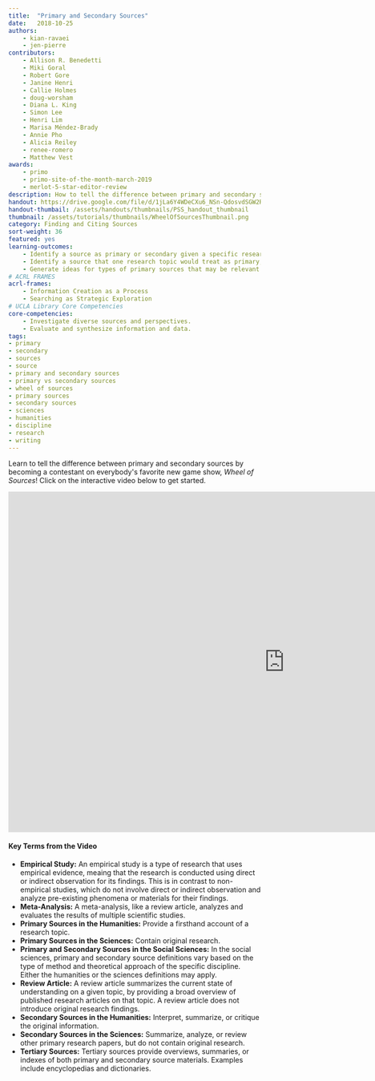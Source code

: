 ```yaml
---
title:  "Primary and Secondary Sources"
date:   2018-10-25
authors: 
    - kian-ravaei
    - jen-pierre
contributors: 
    - Allison R. Benedetti
    - Miki Goral
    - Robert Gore
    - Janine Henri
    - Callie Holmes
    - doug-worsham
    - Diana L. King
    - Simon Lee
    - Henri Lim
    - Marisa Méndez-Brady
    - Annie Pho
    - Alicia Reiley
    - renee-romero
    - Matthew Vest
awards:
    - primo
    - primo-site-of-the-month-march-2019
    - merlot-5-star-editor-review
description: How to tell the difference between primary and secondary sources.
handout: https://drive.google.com/file/d/1jLa6Y4WDeCXu6_NSn-QdosvdSGW2RH2U/preview
handout-thumbail: /assets/handouts/thumbnails/PSS_handout_thumbnail
thumbnail: /assets/tutorials/thumbnails/WheelOfSourcesThumbnail.png
category: Finding and Citing Sources
sort-weight: 36
featured: yes
learning-outcomes:
    - Identify a source as primary or secondary given a specific research topic or discipline.
    - Identify a source that one research topic would treat as primary, and another research topic would treat as secondary.
    - Generate ideas for types of primary sources that may be relevant to their research area.
# ACRL FRAMES
acrl-frames:
    - Information Creation as a Process
    - Searching as Strategic Exploration
# UCLA Library Core Competencies
core-competencies:
    - Investigate diverse sources and perspectives. 
    - Evaluate and synthesize information and data.
tags:
- primary
- secondary
- sources
- source
- primary and secondary sources
- primary vs secondary sources
- wheel of sources
- primary sources
- secondary sources
- sciences
- humanities
- discipline
- research
- writing
---
```


<p class="intro">Learn to tell the difference between primary and secondary sources by becoming a contestant on everybody's favorite new game show, <i>Wheel of Sources</i>! Click on the interactive video below to get started.</p>

<iframe src="https://ccle.ucla.edu/mod/hvp/embed.php?id=2142561" width="1101" height="680" frameborder="0" allowfullscreen="allowfullscreen"></iframe><script src="https://ccle.ucla.edu/mod/hvp/library/js/h5p-resizer.js" charset="UTF-8"></script>

<!-- include embed-and-share-buttons.html ? -->

#### Key Terms from the Video

<ul class="browser-default activator">
  <li><b>Empirical Study:</b> An empirical study is a type of research that uses empirical evidence, meaing that the research is conducted using direct or indirect observation for its findings. This is in contrast to non-empirical studies, which do not involve direct or indirect observation and analyze pre-existing phenomena or materials for their findings.</li>
  <li><b>Meta-Analysis:</b> A meta-analysis, like a review article, analyzes and evaluates the results of multiple scientific studies.</li>
  <li><b>Primary Sources in the Humanities:</b> Provide a firsthand account of a research topic.</li>
  <li><b>Primary Sources in the Sciences:</b> Contain original research.</li>
  <li><b>Primary and Secondary Sources in the Social Sciences:</b> In the social sciences, primary and secondary source definitions vary based on the type of method and theoretical approach of the specific discipline. Either the humanities or the sciences definitions may apply.</li>
  <li><b>Review Article:</b> A review article summarizes the current state of understanding on a given topic, by providing a broad overview of published research articles on that topic. A review article does not introduce original research findings.</li>
  <li><b>Secondary Sources in the Humanities:</b> Interpret, summarize, or critique the original information.</li>
  <li><b>Secondary Sources in the Sciences:</b> Summarize, analyze, or review other primary research papers, but do not contain original research.</li>
  <li><b>Tertiary Sources:</b> Tertiary sources provide overviews, summaries, or indexes of both primary and secondary source materials. Examples include encyclopedias and dictionaries.</li>
</ul>
